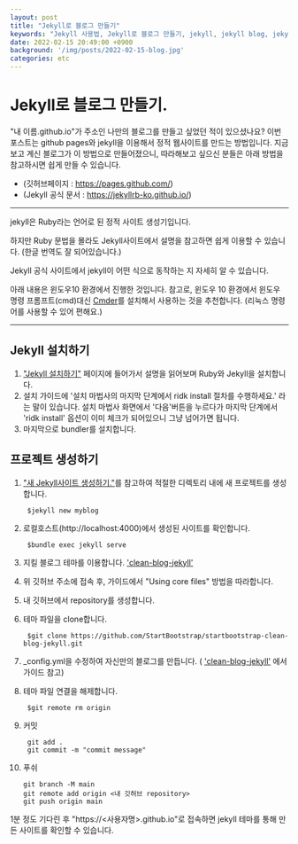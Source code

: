 ```yaml
---
layout: post
title: "Jekyll로 블로그 만들기"
keywords: "Jekyll 사용법, Jekyll로 블로그 만들기, jekyll, jekyll blog, jekyll devlog"
date: 2022-02-15 20:49:00 +0900
background: '/img/posts/2022-02-15-blog.jpg'
categories: etc
---
```


# Jekyll로 블로그 만들기.
"내 이름.github.io"가 주소인 나만의 블로그를 만들고 싶었던 적이 있으셨나요? 이번 포스트는 github pages와 jekyll을 이용해서 정적 웹사이트를 만드는 방법입니다. 지금 보고 계신 블로그가 이 방법으로 만들어졌으니, 따라해보고 싶으신 분들은 아래 방법을 참고하시면 쉽게 만들 수 있습니다.

- (깃허브페이지 : <https://pages.github.com/>) 
- (Jekyll 공식 문서 : <https://jekyllrb-ko.github.io/>)
  
-----------------------------

jekyll은 Ruby라는 언어로 된 정적 사이트 생성기입니다. 

하지만 Ruby 문법을 몰라도 Jekyll사이트에서 설명을 참고하면 쉽게 이용할 수 있습니다. (한글 번역도 잘 되어있습니다.) 

Jekyll 공식 사이트에서 jekyll이 어떤 식으로 동작하는 지 자세히 알 수 있습니다.

아래 내용은  윈도우10 환경에서 진행한 것입니다. 참고로, 윈도우 10 환경에서 윈도우 명령 프롬프트(cmd)대신 <a href="https://cmder.net/" target="_blank">Cmder</a>를 설치해서 사용하는 것을 추천합니다. (리눅스 명령어를 사용할 수 있어 편해요.)

--------------------------------

## Jekyll 설치하기

1.  <a href="https://jekyllrb-ko.github.io/docs/installation/windows/" target="_blank">"Jekyll 설치하기"</a>  페이지에 들어가서 설명을 읽어보며 Ruby와 Jekyll을 설치합니다.
2.  설치 가이드에 '설치 마법사의 마지막 단계에서 ridk install 절차를 수행하세요.'
라는 말이 있습니다. 설치 마법사 화면에서 '다음'버튼을 누르다가 마지막 단계에서 'ridk install' 옵션이 이미 체크가 되어있으니 그냥 넘어가면 됩니다.
3. 마지막으로 bundler를 설치합니다. 

## 프로젝트 생성하기

1. <a href="https://jekyllrb-ko.github.io/docs/" target="_blank">"새 Jekyll사이트 생성하기."</a>를 참고하여 적절한 디렉토리 내에 새 프로젝트를 생성합니다.

        $jekyll new myblog

2. 로컬호스트(http://localhost:4000)에서 생성된 사이트를 확인합니다.

        $bundle exec jekyll serve

3. 지킬 블로그 테마를 이용합니다. <a href="https://github.com/StartBootstrap/startbootstrap-clean-blog-jekyll" target="_blank">'clean-blog-jekyll'</a>

4. 위 깃허브 주소에 접속 후, 가이드에서 "Using core files" 방법을 따라합니다.

5. 내 깃허브에서 repository를 생성합니다.

6. 테마 파일을 clone합니다.

        $git clone https://github.com/StartBootstrap/startbootstrap-clean-blog-jekyll.git

7. _config.yml을 수정하여 자신만의 블로그를 만듭니다. ( <a href="https://github.com/StartBootstrap/startbootstrap-clean-blog-jekyll" target="_blank">'clean-blog-jekyll'</a> 에서 가이드 참고)

8. 테마 파일 연결을 해제합니다.

        $git remote rm origin

9. 커밋

        git add .
        git commit -m "commit message"

10. 푸쉬

        git branch -M main
        git remote add origin <내 깃허브 repository>
        git push origin main
 
1분 정도 기다린 후 "https://<사용자명>.github.io"로 접속하면 jekyll 테마를 통해 만든 사이트를 확인할 수 있습니다. 

